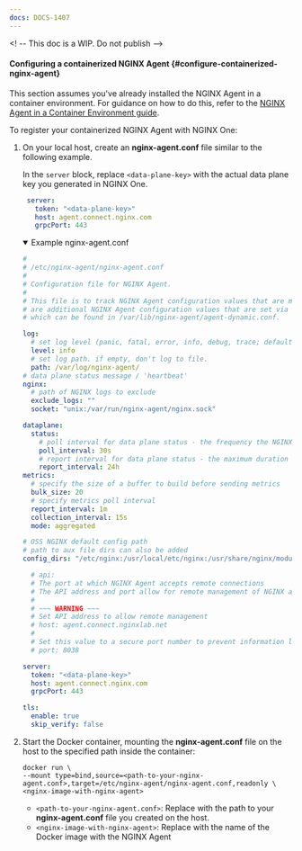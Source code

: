 ```yaml
---
docs: DOCS-1407
---
```


<! -- This doc is a WIP. Do not publish -->

#### Configuring a containerized NGINX Agent {#configure-containerized-nginx-agent}

This section assumes you've already installed the NGINX Agent in a container environment. For guidance on how to do this, refer to the [NGINX Agent in a Container Environment guide](https://docs.nginx.com/nginx-management-suite/nginx-agent/nginx-agent-in-container/).

To register your containerized NGINX Agent with NGINX One:

1. On your local host, create an **nginx-agent.conf** file similar to the following example.

   In the `server` block, replace `<data-plane-key>` with the actual data plane key you generated in NGINX One.

   ```yaml
    server:
      token: "<data-plane-key>"
      host: agent.connect.nginx.com
      grpcPort: 443
    ```

    <details open>
    <summary><i class="fas fa-file"></i> Example nginx-agent.conf</summary>

    ``` yaml
    #
    # /etc/nginx-agent/nginx-agent.conf
    #
    # Configuration file for NGINX Agent.
    #
    # This file is to track NGINX Agent configuration values that are meant to be statically set. There
    # are additional NGINX Agent configuration values that are set via the API and NGINX Agent install script
    # which can be found in /var/lib/nginx-agent/agent-dynamic.conf.

    log:
      # set log level (panic, fatal, error, info, debug, trace; default "info")
      level: info
      # set log path. if empty, don't log to file.
      path: /var/log/nginx-agent/
    # data plane status message / 'heartbeat'
    nginx:
      # path of NGINX logs to exclude
      exclude_logs: ""
      socket: "unix:/var/run/nginx-agent/nginx.sock"

    dataplane:
      status:
        # poll interval for data plane status - the frequency the NGINX Agent will query the dataplane for changes
        poll_interval: 30s
        # report interval for data plane status - the maximum duration to wait before syncing dataplane information if no updates have being observed
        report_interval: 24h
    metrics:
      # specify the size of a buffer to build before sending metrics
      bulk_size: 20
      # specify metrics poll interval
      report_interval: 1m
      collection_interval: 15s
      mode: aggregated

    # OSS NGINX default config path
    # path to aux file dirs can also be added
    config_dirs: "/etc/nginx:/usr/local/etc/nginx:/usr/share/nginx/modules:/etc/nms"

      # api:
      # The port at which NGINX Agent accepts remote connections
      # The API address and port allow for remote management of NGINX and NGINX Agent
      #
      # ~~~ WARNING ~~~
      # Set API address to allow remote management
      # host: agent.connect.nginxlab.net
      #
      # Set this value to a secure port number to prevent information leaks.
      # port: 8038

    server:
      token: "<data-plane-key>"
      host: agent.connect.nginx.com
      grpcPort: 443

    tls:
      enable: true
      skip_verify: false
    ```

    </details>

2. Start the Docker container, mounting the **nginx-agent.conf** file on the host to the specified path inside the container:

    ```shell
    docker run \
    --mount type=bind,source=<path-to-your-nginx-agent.conf>,target=/etc/nginx-agent/nginx-agent.conf,readonly \
    <nginx-image-with-nginx-agent>
    ```

    - `<path-to-your-nginx-agent.conf>`: Replace with the path to your **nginx-agent.conf** file you created on the host.
    - `<nginx-image-with-nginx-agent>`: Replace with the name of the Docker image with the NGINX Agent
